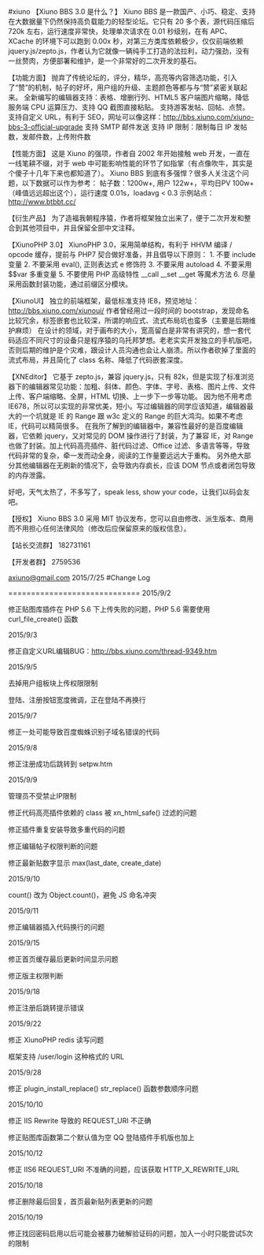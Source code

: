 #xiuno
【Xiuno BBS 3.0 是什么？】
Xiuno BBS 是一款国产、小巧、稳定、支持在大数据量下仍然保持高负载能力的轻型论坛。它只有 20 多个表，源代码压缩后 720k 左右，运行速度非常快，处理单次请求在 0.01 秒级别，在有 APC、XCache 的环境下可以跑到 0.00x 秒，对第三方类库依赖极少，仅仅前端依赖 jquery.js/zepto.js，作者认为它就像一辆纯手工打造的法拉利，动力强劲，没有一丝赘肉，方便部署和维护，是一个非常好的二次开发的基石。

【功能方面】
抛弃了传统论坛的，评分，精华，高亮等内容筛选功能，引入了“赞”的机制，帖子的好坏，用户组的升级、主题颜色等都与与“赞”紧密关联起来。
全新编写的编辑器支持：表格、增删行列、HTML5 客户端图片缩略，降低服务端 CPU 运算压力、支持 QQ 截图直接粘贴。
支持游客发帖、回帖、点赞。
支持自定义 URL，有利于 SEO，网址可以像这样：http://bbs.xiuno.com/xiuno-bbs-3-official-upgrade
支持 SMTP 邮件发送
支持 IP 限制：限制每日 IP 发帖数，发邮件数，上传附件数

【性能方面】
这是 Xiuno 的强项，作者自 2002 年开始接触 web 开发，一直在一线笔耕不缀，对于 web 中可能影响性能的环节了如指掌（有点像吹牛，其实是个傻子十几年下来也都知道了）。
Xiuno BBS 到底有多强悍？很多人关注这个问题，以下数据可以作为参考：
帖子数：1200w+, 用户 122w+，平均日PV 100w+（峰值远远超出这个），运行速度 0.01s，loadavg < 0.3
示例站点：http://www.btbbt.cc/

【衍生产品】
为了造福我朝程序猿，作者将框架独立出来了，便于二次开发和整合到其他项目中，并且保留全部中文注释。

【XiunoPHP 3.0】
XiunoPHP 3.0，采用简单结构，有利于 HHVM 编译 / opcode 缓存，提前与 PHP7 契合做好准备，并且倡导以下原则：
	1. 不要 include 变量
	2. 不要采用 eval(), 正则表达式 e 修饰符
	3. 不要采用 autoload
	4. 不要采用 $$var 多重变量
	5. 不要使用 PHP 高级特性 __call __set __get 等魔术方法
	6. 尽量采用函数封装功能，通过前缀区分模块。

【XiunoUI】
独立的前端框架，最低标准支持 IE8，预览地址：http://bbs.xiuno.com/xiunoui/
作者曾经用过一段时间的 bootstrap，发现命名比较冗余，标签嵌套也比较深，所谓的响应式、流式布局坑也蛮多（主要是后期维护麻烦）
在设计的领域，对于画布的大小，宽高留白是非常有讲究的，想一套代码适应不同尺寸的设备只是程序猿的乌托邦梦想。老老实实开发独立的手机版吧，否则后期的维护是个灾难，跟设计人员沟通也会让人崩溃。所以作者砍掉了里面的流式布局，并且简化了 class 名称、降低了代码嵌套深度。

【XNEditor】
它基于 zepto.js，兼容 jquery.js，只有 82k，但是实现了标准浏览器下的编辑器常见功能：加粗、斜体、颜色、字体、字号、表格、图片上传、文件上传、客户端缩略、全屏，HTML 切换、上一步下一步等功能。
因为他不用考虑IE678，所以可以实现的非常优美，短小。写过编辑器的同学应该知道，编辑器最大的一个坑就是 IE 的 Range 跟 w3c 定义的 Range 的巨大鸿沟。如果不考虑 IE，代码可以精简很多。
在我所了解到的编辑器中，兼容性最好的是百度编辑器，它依赖 jquery，又对常见的 DOM 操作进行了封装，为了兼容 IE，对 Range 也做了封装。加上代码高亮插件、脏代码过滤、Office 过滤、多语言等等，导致代码非常的复杂，牵一发而动全身，阅读的工作量要远远大于重构。
另外绝大部分其他编辑器在无刷新的情况下，会导致内存疯长，应该 DOM 节点或者闭包导致的内存泄露。

好吧，天气太热了，不多写了，speak less, show your code，让我们以码会友吧。

【授权】
Xiuno BBS 3.0 采用 MIT 协议发布，您可以自由修改、派生版本、商用而不用担心任何法律风险（修改后应保留原来的版权信息）。

【站长交流群】
182731161

【开发者群】
2759536

axiuno@gmail.com
2015/7/25
#Change Log

=============================
2015/9/2

修正贴图库插件在 PHP  5.6 下上传失败的问题，PHP 5.6 需要使用 curl_file_create() 函数


2015/9/3

修正自定义URL编辑BUG：http://bbs.xiuno.com/thread-9349.htm


2015/9/5

去掉用户组板块上传权限限制

登陆、注册按钮宽度微调，正在登陆不再换行

2015/9/7

修正一处可能导致百度蜘蛛识别子域名错误的代码 <base href="./" >


2015/9/8

修正注册成功后跳转到 setpw.htm

2015/9/9

管理员不受禁止IP限制

修正代码高亮插件依赖的 class 被 xn_html_safe() 过滤的问题

修正插件重复安装导致多重代码的问题

修正编辑帖子权限判断的问题

修正最新贴数字显示 max(last_date, create_date)


2015/9/10

count() 改为 Object.count()，避免 JS 命名冲突


2015/9/11

修正编辑器插入代码换行的问题


2015/9/15

修正首页缓存最后更新时间显示问题

修正版主权限判断


2015/9/18

修正注册后跳转提示错误


2015/9/22

修正 XiunoPHP redis 读写问题

框架支持 /user/login 这种格式的 URL


2015/9/28

修正 plugin_install_replace() str_replace() 函数参数顺序问题


2015/10/10

修正 IIS Rewrite 导致的 REQUEST_URI 不正确

修正贴图库函数第二个默认值为空
QQ 登陆插件手机版也加上 


2015/10/12

修正 IIS6 REQUEST_URI 不准确的问题，应该获取 HTTP_X_REWRITE_URL

2015/10/18

修正删除最后回复，首页最新贴列表更新的问题

2015/10/19

修正找回密码启用以后可能会被暴力破解验证码的问题，加入一小时只能尝试5次的限制


